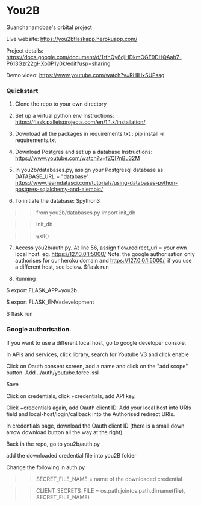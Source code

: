 # You2B
Guanchanamobae's orbital project

Live website: https://you2bflaskapp.herokuapp.com/

Project details: https://docs.google.com/document/d/1rfnQy6djHDkmOGE9DHQAah7-P613Gzr22gHXo0P1y0k/edit?usp=sharing

Demo video: https://www.youtube.com/watch?v=RHIHxSUPssg

### Quickstart

1) Clone the repo to your own directory
2) Set up a virtual python env
Instructions: https://flask.palletsprojects.com/en/1.1.x/installation/
3) Download all the packages in requirements.txt :
pip install -r requirements.txt 

4) Download Postgres and set up a database
Instructions: https://www.youtube.com/watch?v=fZQI7nBu32M

5) In you2b/databases.py, assign your Postgresql database as DATABASE_URL = "database"
https://www.learndatasci.com/tutorials/using-databases-python-postgres-sqlalchemy-and-alembic/

6) To initiate the database: 
$python3
>> from you2b/databases.py import init_db

>> init_db 

>> exit()

7) Access you2b/auth.py. At line 56, assign flow.redirect_uri = your own local host.
eg. https://127.0.0.1:5000/ 
Note: the google authorisation only authorises for our heroku domain and https://127.0.0.1:5000/, if you use a different host, see below.
$flask run

8) Running

$ export FLASK_APP=you2b

$ export FLASK_ENV=development

$ flask run


### Google authorisation.

If you want to use a different local host, go to google developer console.

In APIs and services, click library, search for Youtube V3 and click enable

Click on Oauth consent screen, add a name and click on the "add scope" button. Add ../auth/youtube.force-ssl

Save

Click on credentials, click +credentials, add API key.

Click +credentials again, add Oauth client ID. Add your local host into URIs field and local-host/login/callback into the Authorised redirect URIs.

In credentials page, download the Oauth client ID (there is a small down arrow download button all the way at the right)

Back in the repo, go to you2b/auth.py

add the downloaded credential file into you2B folder

Change the following in auth.py

>> SECRET_FILE_NAME = name of the downloaded credential

>> CLIENT_SECRETS_FILE = os.path.join(os.path.dirname(__file__), SECRET_FILE_NAME)



